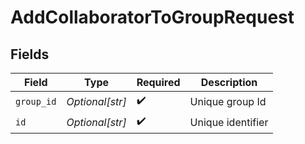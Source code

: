 # AddCollaboratorToGroupRequest


## Fields

| Field              | Type               | Required           | Description        |
| ------------------ | ------------------ | ------------------ | ------------------ |
| `group_id`         | *Optional[str]*    | :heavy_check_mark: | Unique group Id    |
| `id`               | *Optional[str]*    | :heavy_check_mark: | Unique identifier  |
